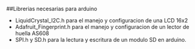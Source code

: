##Librerias necesarias para arduino

-  LiquidCrystal_I2C.h para el manejo y configuracion de una LCD 16x2
-  Adafruit_Fingerprint.h para el manejo y configuracion de un lector de huella AS608
-  SPI.h y SD.h para la lectura y escritura de un modulo SD en arduino.

